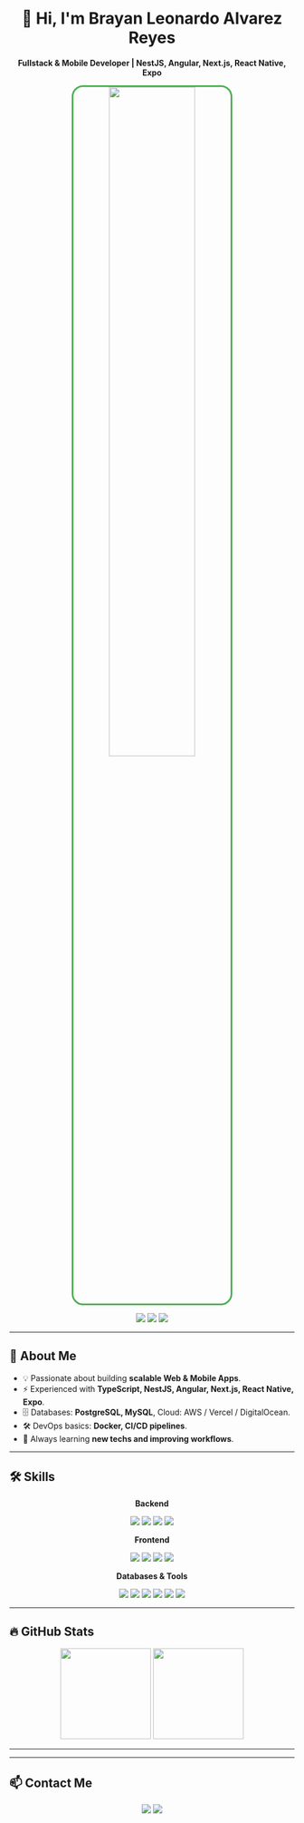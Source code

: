 <div align="center">

# 👋 Hi, I'm Brayan Leonardo Alvarez Reyes
**Fullstack & Mobile Developer | NestJS, Angular, Next.js, React Native, Expo**

<img src="https://i.postimg.cc/bYx1pJQy/Whats-App-Image-2025-08-22-at-13-29-40.jpg" width="55%" style="border-radius:20px; border:3px solid #4CAF50;" />

<p>
  <a href="https://www.linkedin.com/in/tu-perfil/"><img src="https://img.shields.io/badge/LinkedIn-0077B5?style=for-the-badge&logo=linkedin&logoColor=white"/></a>
  <a href="https://x.com/tu-usuario"><img src="https://img.shields.io/badge/X-Twitter-1DA1F2?style=for-the-badge&logo=twitter&logoColor=white"/></a>
  <a href="mailto:tu-email@gmail.com"><img src="https://img.shields.io/badge/Email-D14836?style=for-the-badge&logo=gmail&logoColor=white"/></a>
</p>

</div>

---

## 💼 About Me
- 💡 Passionate about building **scalable Web & Mobile Apps**.  
- ⚡️ Experienced with **TypeScript, NestJS, Angular, Next.js, React Native, Expo**.  
- 🗄️ Databases: **PostgreSQL, MySQL**, Cloud: AWS / Vercel / DigitalOcean.  
- 🛠️ DevOps basics: **Docker, CI/CD pipelines**.  
- 🎯 Always learning **new techs and improving workflows**.  

---

## 🛠️ Skills

<div align="center">

**Backend**  
<p>
  <img src="https://img.shields.io/badge/NestJS-E0234E?style=for-the-badge&logo=nestjs&logoColor=white"/>
  <img src="https://img.shields.io/badge/Node.js-339933?style=for-the-badge&logo=node.js&logoColor=white"/>
  <img src="https://img.shields.io/badge/GraphQL-E10098?style=for-the-badge&logo=graphql&logoColor=white"/>
  <img src="https://img.shields.io/badge/RESTful APIs-0078D4?style=for-the-badge"/>
</p>

**Frontend**  
<p>
  <img src="https://img.shields.io/badge/Angular-DD0031?style=for-the-badge&logo=angular&logoColor=white"/>
  <img src="https://img.shields.io/badge/Next.js-000000?style=for-the-badge&logo=next.js&logoColor=white"/>
  <img src="https://img.shields.io/badge/React Native-61DAFB?style=for-the-badge&logo=react&logoColor=black"/>
  <img src="https://img.shields.io/badge/TypeScript-3178C6?style=for-the-badge&logo=typescript&logoColor=white"/>
</p>

**Databases & Tools**  
<p>
  <img src="https://img.shields.io/badge/PostgreSQL-316192?style=for-the-badge&logo=postgresql&logoColor=white"/>
  <img src="https://img.shields.io/badge/MySQL-4479A1?style=for-the-badge&logo=mysql&logoColor=white"/>
  <img src="https://img.shields.io/badge/Git-F05032?style=for-the-badge&logo=git&logoColor=white"/>
  <img src="https://img.shields.io/badge/Figma-F24E1E?style=for-the-badge&logo=figma&logoColor=white"/>
  <img src="https://img.shields.io/badge/TailwindCSS-38B2AC?style=for-the-badge&logo=tailwind-css&logoColor=white"/>
  <img src="https://img.shields.io/badge/Docker-2496ED?style=for-the-badge&logo=docker&logoColor=white"/>
</p>

</div>

---

## 🔥 GitHub Stats

<p align="center">
  <img height="160em" src="https://github-readme-stats-eight-theta.vercel.app/api?username=Leonardoq1&show_icons=true&theme=dark&include_all_commits=true"/>
  <img height="160em" src="https://github-readme-stats-eight-theta.vercel.app/api/top-langs/?username=Leonardoq1&layout=compact&langs_count=8&theme=dark"/>
</p>

---

---

## 📫 Contact Me

<p align="center">
  <a href="mailto:tu-email@gmail.com"><img src="https://img.shields.io/badge/Email-D14836?style=for-the-badge&logo=gmail&logoColor=white"/></a>
  <a href="https://www.linkedin.com/in/tu-perfil/"><img src="https://img.shields.io/badge/LinkedIn-0077B5?style=for-the-badge&logo=linkedin&logoColor=white"/></a>
</p>

